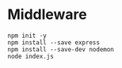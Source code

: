 # Middleware

```
npm init -y
npm install --save express
npm install --save-dev nodemon
node index.js
```
